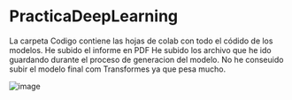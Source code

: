 # PracticaDeepLearning

 La carpeta Codigo contiene las hojas de colab con todo el códido de los modelos.
 He subido el informe en PDF
 He subido los archivo que he ido guardando durante el proceso de generacion del modelo.
 No he conseuido subir el modelo final com Transformes ya que pesa mucho.

![image](https://github.com/user-attachments/assets/d44f4b31-e7ed-4ef2-9955-c3266ce6c927)
